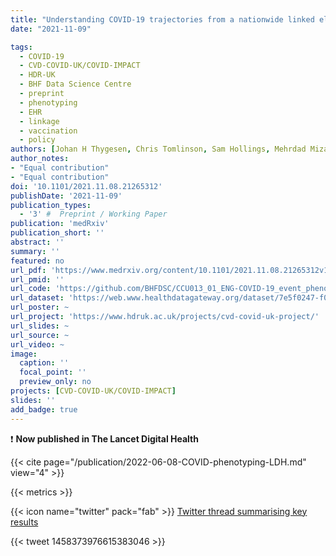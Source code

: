```yaml
---
title: "Understanding COVID-19 trajectories from a nationwide linked electronic health record cohort of 56 million people: phenotypes, severity, waves & vaccination"
date: "2021-11-09"

tags:
  - COVID-19
  - CVD-COVID-UK/COVID-IMPACT
  - HDR-UK
  - BHF Data Science Centre
  - preprint
  - phenotyping
  - EHR
  - linkage
  - vaccination
  - policy
authors: [Johan H Thygesen, Chris Tomlinson, Sam Hollings, Mehrdad Mizani, Alex Handy, Ashley Akbari, Amitava Banerjee, Jennifer Cooper, Alvina Lai, Ken Li, Bilal Mateen, Naveed Sattar, Reecha Sofat, Ana Torralbo, Honghan Wu, Angela Wood, Jonathan A C Sterne, Christina Pagel, William Whiteley, Cathie Sudlow, Harry Hemingway, Spiros Denaxas, on behalf of the CVD-COVID-UK Consortium]
author_notes:
- "Equal contribution"
- "Equal contribution"
doi: '10.1101/2021.11.08.21265312'
publishDate: '2021-11-09'
publication_types:
  - '3' #  Preprint / Working Paper
publication: 'medRxiv'
publication_short: ''
abstract: ''
summary: ''
featured: no
url_pdf: 'https://www.medrxiv.org/content/10.1101/2021.11.08.21265312v1.full.pdf'
url_pmid: ''
url_code: 'https://github.com/BHFDSC/CCU013_01_ENG-COVID-19_event_phenotyping'
url_dataset: 'https://web.www.healthdatagateway.org/dataset/7e5f0247-f033-4f98-aed3-3d7422b9dc6d'
url_poster: ~
url_project: 'https://www.hdruk.ac.uk/projects/cvd-covid-uk-project/'
url_slides: ~
url_source: ~
url_video: ~
image:
  caption: ''
  focal_point: ''
  preview_only: no
projects: [CVD-COVID-UK/COVID-IMPACT]
slides: ''
add_badge: true
---
```


❗ **Now published in The Lancet Digital Health**  

{{< cite page="/publication/2022-06-08-COVID-phenotyping-LDH.md" view="4" >}}

{{< metrics >}}

{{< icon name="twitter" pack="fab" >}} [Twitter thread summarising key results](https://twitter.com/tomlincr/status/1458373976615383046)  

{{< tweet 1458373976615383046 >}}